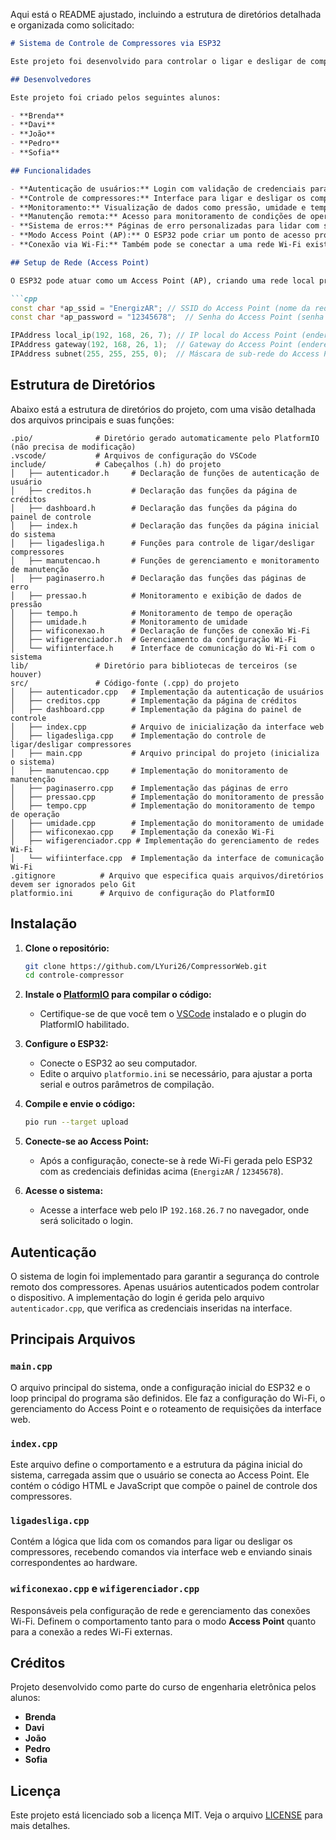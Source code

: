Aqui está o README ajustado, incluindo a estrutura de diretórios detalhada e organizada como solicitado:

```markdown
# Sistema de Controle de Compressores via ESP32

Este projeto foi desenvolvido para controlar o ligar e desligar de compressores utilizando um ESP32. O sistema possui uma interface web acessível via Wi-Fi, com autenticação e gerenciamento de usuários. Ele opera tanto em modo de **Access Point (AP)** quanto em modo de conexão a redes Wi-Fi locais.

## Desenvolvedores

Este projeto foi criado pelos seguintes alunos:

- **Brenda**
- **Davi**
- **João**
- **Pedro**
- **Sofia**

## Funcionalidades

- **Autenticação de usuários:** Login com validação de credenciais para acessar o painel de controle.
- **Controle de compressores:** Interface para ligar e desligar os compressores remotamente.
- **Monitoramento:** Visualização de dados como pressão, umidade e tempo de uso.
- **Manutenção remota:** Acesso para monitoramento de condições de operação para manutenção.
- **Sistema de erros:** Páginas de erro personalizadas para lidar com situações como perda de conexão.
- **Modo Access Point (AP):** O ESP32 pode criar um ponto de acesso próprio, permitindo que dispositivos se conectem diretamente a ele.
- **Conexão via Wi-Fi:** Também pode se conectar a uma rede Wi-Fi existente, permitindo o controle via rede local.

## Setup de Rede (Access Point)

O ESP32 pode atuar como um Access Point (AP), criando uma rede local própria para controlar os compressores. O ponto de acesso gerado pelo dispositivo tem os seguintes parâmetros:

```cpp
const char *ap_ssid = "EnergizAR"; // SSID do Access Point (nome da rede gerada pelo dispositivo)
const char *ap_password = "12345678";  // Senha do Access Point (senha para se conectar à rede gerada pelo dispositivo)

IPAddress local_ip(192, 168, 26, 7); // IP local do Access Point (endereço IP do Access Point no formato (A, B, C, D))
IPAddress gateway(192, 168, 26, 1);  // Gateway do Access Point (endereço do roteador na rede do Access Point)
IPAddress subnet(255, 255, 255, 0);  // Máscara de sub-rede do Access Point (define a faixa de IPs na rede do Access Point)
```

## Estrutura de Diretórios

Abaixo está a estrutura de diretórios do projeto, com uma visão detalhada dos arquivos principais e suas funções:

```
.pio/              # Diretório gerado automaticamente pelo PlatformIO (não precisa de modificação)
.vscode/           # Arquivos de configuração do VSCode
include/           # Cabeçalhos (.h) do projeto
│   ├── autenticador.h     # Declaração de funções de autenticação de usuário
│   ├── creditos.h         # Declaração das funções da página de créditos
│   ├── dashboard.h        # Declaração das funções da página do painel de controle
│   ├── index.h            # Declaração das funções da página inicial do sistema
│   ├── ligadesliga.h      # Funções para controle de ligar/desligar compressores
│   ├── manutencao.h       # Funções de gerenciamento e monitoramento de manutenção
│   ├── paginaserro.h      # Declaração das funções das páginas de erro
│   ├── pressao.h          # Monitoramento e exibição de dados de pressão
│   ├── tempo.h            # Monitoramento de tempo de operação
│   ├── umidade.h          # Monitoramento de umidade
│   ├── wificonexao.h      # Declaração de funções de conexão Wi-Fi
│   ├── wifigerenciador.h  # Gerenciamento da configuração Wi-Fi
│   └── wifiinterface.h    # Interface de comunicação do Wi-Fi com o sistema
lib/               # Diretório para bibliotecas de terceiros (se houver)
src/               # Código-fonte (.cpp) do projeto
│   ├── autenticador.cpp   # Implementação da autenticação de usuários
│   ├── creditos.cpp       # Implementação da página de créditos
│   ├── dashboard.cpp      # Implementação da página do painel de controle
│   ├── index.cpp          # Arquivo de inicialização da interface web
│   ├── ligadesliga.cpp    # Implementação do controle de ligar/desligar compressores
│   ├── main.cpp           # Arquivo principal do projeto (inicializa o sistema)
│   ├── manutencao.cpp     # Implementação do monitoramento de manutenção
│   ├── paginaserro.cpp    # Implementação das páginas de erro
│   ├── pressao.cpp        # Implementação do monitoramento de pressão
│   ├── tempo.cpp          # Implementação do monitoramento de tempo de operação
│   ├── umidade.cpp        # Implementação do monitoramento de umidade
│   ├── wificonexao.cpp    # Implementação da conexão Wi-Fi
│   ├── wifigerenciador.cpp # Implementação do gerenciamento de redes Wi-Fi
│   └── wifiinterface.cpp  # Implementação da interface de comunicação Wi-Fi
.gitignore          # Arquivo que especifica quais arquivos/diretórios devem ser ignorados pelo Git
platformio.ini      # Arquivo de configuração do PlatformIO
```

## Instalação

1. **Clone o repositório:**
   ```bash
   git clone https://github.com/LYuri26/CompressorWeb.git
   cd controle-compressor
   ```

2. **Instale o [PlatformIO](https://platformio.org/) para compilar o código:**
   - Certifique-se de que você tem o [VSCode](https://code.visualstudio.com/) instalado e o plugin do PlatformIO habilitado.

3. **Configure o ESP32:**
   - Conecte o ESP32 ao seu computador.
   - Edite o arquivo `platformio.ini` se necessário, para ajustar a porta serial e outros parâmetros de compilação.

4. **Compile e envie o código:**
   ```bash
   pio run --target upload
   ```

5. **Conecte-se ao Access Point:**
   - Após a configuração, conecte-se à rede Wi-Fi gerada pelo ESP32 com as credenciais definidas acima (`EnergizAR` / `12345678`).

6. **Acesse o sistema:**
   - Acesse a interface web pelo IP `192.168.26.7` no navegador, onde será solicitado o login.

## Autenticação

O sistema de login foi implementado para garantir a segurança do controle remoto dos compressores. Apenas usuários autenticados podem controlar o dispositivo. A implementação do login é gerida pelo arquivo `autenticador.cpp`, que verifica as credenciais inseridas na interface.

## Principais Arquivos

### `main.cpp`

O arquivo principal do sistema, onde a configuração inicial do ESP32 e o loop principal do programa são definidos. Ele faz a configuração do Wi-Fi, o gerenciamento do Access Point e o roteamento de requisições da interface web.

### `index.cpp`

Este arquivo define o comportamento e a estrutura da página inicial do sistema, carregada assim que o usuário se conecta ao Access Point. Ele contém o código HTML e JavaScript que compõe o painel de controle dos compressores.

### `ligadesliga.cpp`

Contém a lógica que lida com os comandos para ligar ou desligar os compressores, recebendo comandos via interface web e enviando sinais correspondentes ao hardware.

### `wificonexao.cpp` e `wifigerenciador.cpp`

Responsáveis pela configuração de rede e gerenciamento das conexões Wi-Fi. Definem o comportamento tanto para o modo **Access Point** quanto para a conexão a redes Wi-Fi externas.

## Créditos

Projeto desenvolvido como parte do curso de engenharia eletrônica pelos alunos:

- **Brenda**
- **Davi**
- **João**
- **Pedro**
- **Sofia**

## Licença

Este projeto está licenciado sob a licença MIT. Veja o arquivo [LICENSE](LICENSE) para mais detalhes.

```
